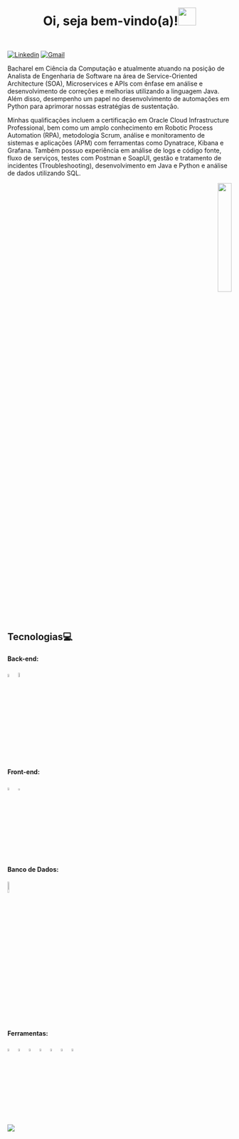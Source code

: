 <h1 align="center">Oi, seja bem-vindo(a)!<img src="https://github.com/gjoioso/gjoioso/blob/main/Hi.gif" width="40px"> </h1>
</br>

[![Linkedin](https://img.shields.io/badge/-LinkedIn-blue?style=flat-square&logo=Linkedin&logoColor=white&link=https://www.linkedin.com/in/gabrieljoioso)](https://www.linkedin.com/in/gabrieljoioso) 
[![Gmail](https://img.shields.io/badge/-Gmail-c14438?style=flat&logo=Gmail&logoColor=white)](mailto:gabrieljoioso@gmail.com)

<p align="left">Bacharel em Ciência da Computação e atualmente atuando na posição de Analista de Engenharia de Software na área de Service-Oriented Architecture (SOA), Microservices e APIs com ênfase em análise e desenvolvimento de correções e melhorias utilizando a linguagem Java. Além disso, desempenho um papel no desenvolvimento de automações em Python para aprimorar nossas estratégias de sustentação.

Minhas qualificações incluem a certificação em Oracle Cloud Infrastructure Professional, bem como um amplo conhecimento em Robotic Process Automation (RPA), metodologia Scrum, análise e monitoramento de sistemas e aplicações (APM) com ferramentas como Dynatrace, Kibana e Grafana. Também possuo experiência em análise de logs e código fonte, fluxo de serviços, testes com Postman e SoapUI, gestão e tratamento de incidentes (Troubleshooting), desenvolvimento em Java e Python e análise de dados utilizando SQL.</p>


<p align="right">
  <img src="https://github.com/gjoioso/gjoioso/blob/main/gabrieljoiosoreadme.gif?raw=true" width="25%"/>
</p>

## Tecnologias:computer:

#### Back-end:
<p align="left">
 <img src="https://cdn.worldvectorlogo.com/logos/java-4.svg" alt="java" width="4%">
 <img src="https://cdn.worldvectorlogo.com/logos/python-4.svg" alt="python" width="5%">
</p>
  

#### Front-end:
<p align="left">
 <img src="https://upload.wikimedia.org/wikipedia/commons/6/61/HTML5_logo_and_wordmark.svg" alt="html5" width="4%">
 <img src="https://upload.wikimedia.org/wikipedia/commons/d/d5/CSS3_logo_and_wordmark.svg" width="2.85%"">
</p>
                                                                                  
#### Banco de Dados:
<p align="left">
  <img src="https://upload.wikimedia.org/wikipedia/commons/8/87/Sql_data_base_with_logo.png" alt="xd" width="8%"> 
</p>

#### Ferramentas:
<p align="left">
 <img src="https://cdn.worldvectorlogo.com/logos/visual-studio-code-1.svg" alt="vscode" width="4%">
 <img src="https://cdn.worldvectorlogo.com/logos/eclipse-11.svg" alt="eclipse" width="4%">
 <img src="https://upload.wikimedia.org/wikipedia/commons/1/1d/PyCharm_Icon.svg" alt="pycharm" width="4%">
 <img src="https://www.vectorlogo.zone/logos/dynatrace/dynatrace-icon.svg" alt="dynatrace" width="4%">
 <img src="https://www.vectorlogo.zone/logos/elasticco_kibana/elasticco_kibana-icon.svg" alt="kibana" width="3.9%">
 <img src="https://www.vectorlogo.zone/logos/grafana/grafana-icon.svg" alt="grafana" width="4%">
 <img src="https://upload.wikimedia.org/wikipedia/commons/9/92/Adobe_Photoshop_CS6_icon.svg" alt="photoshop" width="4%">
                                                                                                                       
                                                                                                                       
</p>


![](https://komarev.com/ghpvc/?username=gjoioso&style=plastic)


